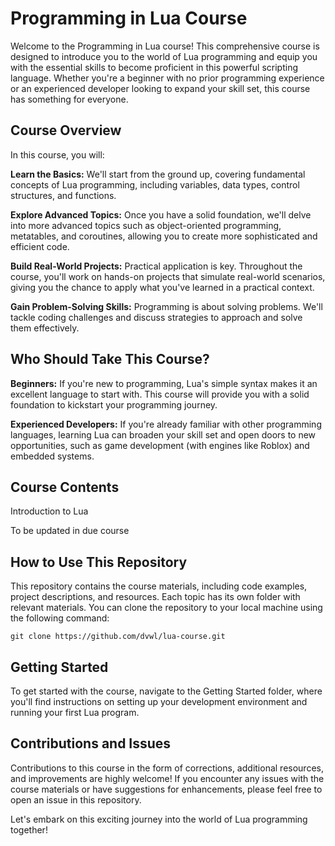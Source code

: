 # Programming in Lua Course
Welcome to the Programming in Lua course! This comprehensive course is designed to introduce you to the world of Lua programming and equip you with the essential skills to become proficient in this powerful scripting language. Whether you're a beginner with no prior programming experience or an experienced developer looking to expand your skill set, this course has something for everyone.

## Course Overview
In this course, you will:

**Learn the Basics:** We'll start from the ground up, covering fundamental concepts of Lua programming, including variables, data types, control structures, and functions.

**Explore Advanced Topics:** Once you have a solid foundation, we'll delve into more advanced topics such as object-oriented programming, metatables, and coroutines, allowing you to create more sophisticated and efficient code.

**Build Real-World Projects:** Practical application is key. Throughout the course, you'll work on hands-on projects that simulate real-world scenarios, giving you the chance to apply what you've learned in a practical context.

**Gain Problem-Solving Skills:** Programming is about solving problems. We'll tackle coding challenges and discuss strategies to approach and solve them effectively.

## Who Should Take This Course?
**Beginners:** If you're new to programming, Lua's simple syntax makes it an excellent language to start with. This course will provide you with a solid foundation to kickstart your programming journey.

**Experienced Developers:** If you're already familiar with other programming languages, learning Lua can broaden your skill set and open doors to new opportunities, such as game development (with engines like Roblox) and embedded systems.

## Course Contents
Introduction to Lua

To be updated in due course

## How to Use This Repository
This repository contains the course materials, including code examples, project descriptions, and resources. Each topic has its own folder with relevant materials. You can clone the repository to your local machine using the following command:

```
git clone https://github.com/dvwl/lua-course.git
```

## Getting Started
To get started with the course, navigate to the Getting Started folder, where you'll find instructions on setting up your development environment and running your first Lua program.

## Contributions and Issues
Contributions to this course in the form of corrections, additional resources, and improvements are highly welcome! If you encounter any issues with the course materials or have suggestions for enhancements, please feel free to open an issue in this repository.

Let's embark on this exciting journey into the world of Lua programming together!